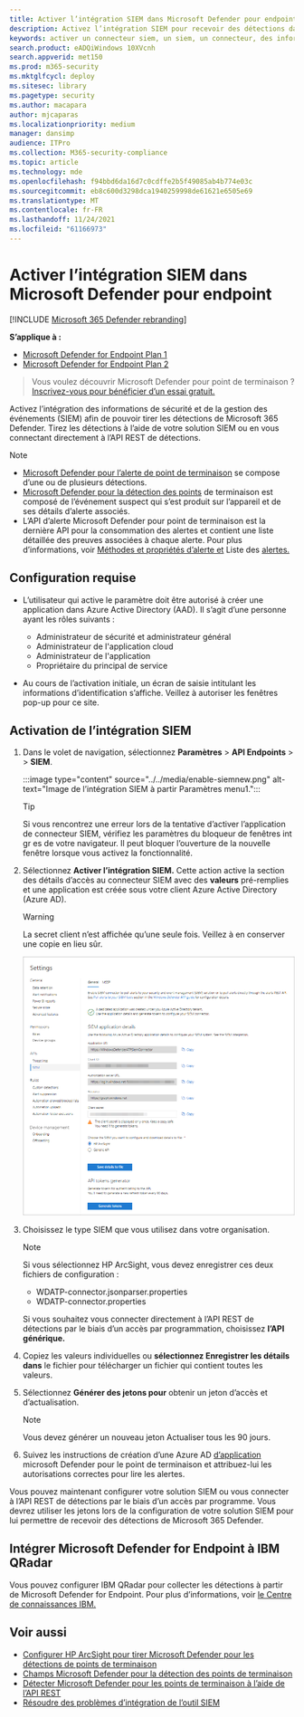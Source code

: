 ```yaml
---
title: Activer l’intégration SIEM dans Microsoft Defender pour endpoint
description: Activez l’intégration SIEM pour recevoir des détections dans votre solution de gestion des événements et des informations de sécurité (SIEM).
keywords: activer un connecteur siem, un siem, un connecteur, des informations de sécurité et des événements
search.product: eADQiWindows 10XVcnh
search.appverid: met150
ms.prod: m365-security
ms.mktglfcycl: deploy
ms.sitesec: library
ms.pagetype: security
ms.author: macapara
author: mjcaparas
ms.localizationpriority: medium
manager: dansimp
audience: ITPro
ms.collection: M365-security-compliance
ms.topic: article
ms.technology: mde
ms.openlocfilehash: f94bbd6da16d7c0cdffe2b5f49085ab4b774e03c
ms.sourcegitcommit: eb8c600d3298dca1940259998de61621e6505e69
ms.translationtype: MT
ms.contentlocale: fr-FR
ms.lasthandoff: 11/24/2021
ms.locfileid: "61166973"
---
```

# <a name="enable-siem-integration-in-microsoft-defender-for-endpoint"></a>Activer l’intégration SIEM dans Microsoft Defender pour endpoint

[!INCLUDE [Microsoft 365 Defender rebranding](../../includes/microsoft-defender.md)]

**S’applique à :**
- [Microsoft Defender for Endpoint Plan 1](https://go.microsoft.com/fwlink/?linkid=2154037)
- [Microsoft Defender for Endpoint Plan 2](https://go.microsoft.com/fwlink/?linkid=2154037)

> Vous voulez découvrir Microsoft Defender pour point de terminaison ? [Inscrivez-vous pour bénéficier d’un essai gratuit.](https://signup.microsoft.com/create-account/signup?products=7f379fee-c4f9-4278-b0a1-e4c8c2fcdf7e&ru=https://aka.ms/MDEp2OpenTrial?ocid=docs-wdatp-enablesiem-abovefoldlink)

Activez l’intégration des informations de sécurité et de la gestion des événements (SIEM) afin de pouvoir tirer les détections de Microsoft 365 Defender. Tirez les détections à l’aide de votre solution SIEM ou en vous connectant directement à l’API REST de détections.

> [!NOTE]
>
> - [Microsoft Defender pour l’alerte de point de terminaison](alerts.md) se compose d’une ou de plusieurs détections.
> - [Microsoft Defender pour la détection des points](api-portal-mapping.md) de terminaison est composé de l’événement suspect qui s’est produit sur l’appareil et de ses détails d’alerte associés.
> - L’API d’alerte Microsoft Defender pour point de terminaison est la dernière API pour la consommation des alertes et contient une liste détaillée des preuves associées à chaque alerte. Pour plus d’informations, voir [Méthodes et propriétés d’alerte et](alerts.md) Liste des [alertes.](get-alerts.md)

## <a name="prerequisites"></a>Configuration requise

- L’utilisateur qui active le paramètre doit être autorisé à créer une application dans Azure Active Directory (AAD). Il s’agit d’une personne ayant les rôles suivants :

  - Administrateur de sécurité et administrateur général
  - Administrateur de l'application cloud
  - Administrateur de l'application
  - Propriétaire du principal de service

- Au cours de l’activation initiale, un écran de saisie intitulant les informations d’identification s’affiche. Veillez à autoriser les fenêtres pop-up pour ce site.

## <a name="enabling-siem-integration"></a>Activation de l’intégration SIEM

1. Dans le volet de navigation, sélectionnez **Paramètres** \> **API Endpoints** \>  \> **SIEM**.

   :::image type="content" source="../../media/enable-siemnew.png" alt-text="Image de l’intégration SIEM à partir Paramètres menu1.":::

   > [!TIP]
   > Si vous rencontrez une erreur lors de la tentative d’activer l’application de connecteur SIEM, vérifiez les paramètres du bloqueur de fenêtres int gr es de votre navigateur. Il peut bloquer l’ouverture de la nouvelle fenêtre lorsque vous activez la fonctionnalité.

2. Sélectionnez **Activer l’intégration SIEM.** Cette action active la section des détails d’accès au connecteur SIEM avec des **valeurs** pré-remplies et une application est créée sous votre client Azure Active Directory (Azure AD).

    > [!WARNING]
    > La secret client n’est affichée qu’une seule fois. Veillez à en conserver une copie en lieu sûr.

    ![Image de l’intégration SIEM à partir Paramètres menu2.](images/siem_details.png)

3. Choisissez le type SIEM que vous utilisez dans votre organisation.

   > [!NOTE]
   > Si vous sélectionnez HP ArcSight, vous devez enregistrer ces deux fichiers de configuration :
   >
   > - WDATP-connector.jsonparser.properties
   > - WDATP-connector.properties

   Si vous souhaitez vous connecter directement à l’API REST de détections par le biais d’un accès par programmation, choisissez **l’API générique.**

4. Copiez les valeurs individuelles ou **sélectionnez Enregistrer les détails dans** le fichier pour télécharger un fichier qui contient toutes les valeurs.

5. Sélectionnez **Générer des jetons pour** obtenir un jeton d’accès et d’actualisation.

   > [!NOTE]
   > Vous devez générer un nouveau jeton Actualiser tous les 90 jours.

6. Suivez les instructions de création d’une Azure AD [d’application](/microsoft-365/security/defender-endpoint/exposed-apis-create-app-webapp) microsoft Defender pour le point de terminaison et attribuez-lui les autorisations correctes pour lire les alertes.

Vous pouvez maintenant configurer votre solution SIEM ou vous connecter à l’API REST de détections par le biais d’un accès par programme. Vous devrez utiliser les jetons lors de la configuration de votre solution SIEM pour lui permettre de recevoir des détections de Microsoft 365 Defender.

## <a name="integrate-microsoft-defender-for-endpoint-with-ibm-qradar"></a>Intégrer Microsoft Defender for Endpoint à IBM QRadar

Vous pouvez configurer IBM QRadar pour collecter les détections à partir de Microsoft Defender for Endpoint. Pour plus d’informations, voir [le Centre de connaissances IBM.](https://www.ibm.com/docs/en/qsip/7.3.2?topic=quick-start-guide)

## <a name="see-also"></a>Voir aussi

- [Configurer HP ArcSight pour tirer Microsoft Defender pour les détections de points de terminaison](configure-arcsight.md)
- [Champs Microsoft Defender pour la détection des points de terminaison](api-portal-mapping.md)
- [Détecter Microsoft Defender pour les points de terminaison à l’aide de l’API REST](pull-alerts-using-rest-api.md)
- [Résoudre des problèmes d’intégration de l’outil SIEM](troubleshoot-siem.md)
